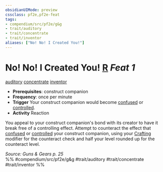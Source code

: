 ```yaml
---
obsidianUIMode: preview
cssclass: pf2e,pf2e-feat
tags:
- compendium/src/pf2e/g&g
- trait/auditory
- trait/concentrate
- trait/inventor
aliases: ["No! No! I Created You!"]
---
```

# No! No! I Created You!  [R](../../rules/core-rulebook/chapter-9-playing-the-game.md#Actions "Reaction") *Feat 1*  
[auditory](../../rules/traits/auditory.md)  [concentrate](../../rules/traits/concentrate.md)  [inventor](../../rules/traits/inventor-g-g.md)  

- **Prerequisites**: construct companion
- **Frequency**: once per minute
- **Trigger** Your construct companion would become [confused](../../rules/conditions.md#Confused) or [controlled](../../rules/conditions.md#Controlled).
- **Activity** Reaction

You appeal to your construct companion's bond with its creator to have it break free of a controlling effect. Attempt to counteract the effect that [confused](../../rules/conditions.md#Confused) or [controlled](../../rules/conditions.md#Controlled) your construct companion, using your [Crafting](../skills.md#Crafting) modifier for the counteract check and half your level rounded up for the counteract level.

*Source: Guns & Gears p. 25*  
%% #compendium/src/pf2e/g&g #trait/auditory #trait/concentrate #trait/inventor %%